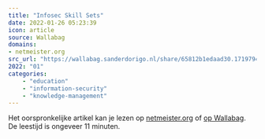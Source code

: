 ```yaml
---
title: "Infosec Skill Sets"
date: 2022-01-26 05:23:39
icon: article
source: Wallabag
domains:
- netmeister.org
src_url: "https://wallabag.sanderdorigo.nl/share/65812b1edaad30.17197940"
2022: "01"
categories:
    - "education"
    - "information-security"
    - "knowledge-management"
---
```

Het oorspronkelijke artikel kan je lezen op [netmeister.org](https://www.netmeister.org/blog/infosec-skillsets.html?mc_cid=be16b863a6&amp;mc_eid=91988bade5) of [op Wallabag](https://wallabag.sanderdorigo.nl/share/65812b1edaad30.17197940). De leestijd is ongeveer 11 minuten.